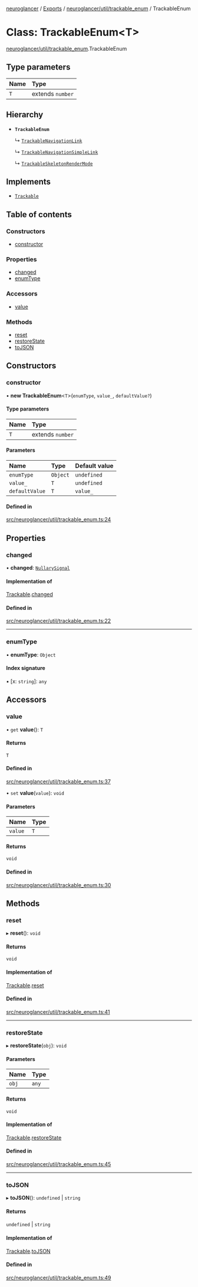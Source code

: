 [neuroglancer](../README.md) / [Exports](../modules.md) / [neuroglancer/util/trackable\_enum](../modules/neuroglancer_util_trackable_enum.md) / TrackableEnum

# Class: TrackableEnum<T\>

[neuroglancer/util/trackable_enum](../modules/neuroglancer_util_trackable_enum.md).TrackableEnum

## Type parameters

| Name | Type |
| :------ | :------ |
| `T` | extends `number` |

## Hierarchy

- **`TrackableEnum`**

  ↳ [`TrackableNavigationLink`](neuroglancer_navigation_state.TrackableNavigationLink.md)

  ↳ [`TrackableNavigationSimpleLink`](neuroglancer_navigation_state.TrackableNavigationSimpleLink.md)

  ↳ [`TrackableSkeletonRenderMode`](neuroglancer_skeleton_frontend.TrackableSkeletonRenderMode.md)

## Implements

- [`Trackable`](../interfaces/neuroglancer_util_trackable.Trackable.md)

## Table of contents

### Constructors

- [constructor](neuroglancer_util_trackable_enum.TrackableEnum.md#constructor)

### Properties

- [changed](neuroglancer_util_trackable_enum.TrackableEnum.md#changed)
- [enumType](neuroglancer_util_trackable_enum.TrackableEnum.md#enumtype)

### Accessors

- [value](neuroglancer_util_trackable_enum.TrackableEnum.md#value)

### Methods

- [reset](neuroglancer_util_trackable_enum.TrackableEnum.md#reset)
- [restoreState](neuroglancer_util_trackable_enum.TrackableEnum.md#restorestate)
- [toJSON](neuroglancer_util_trackable_enum.TrackableEnum.md#tojson)

## Constructors

### constructor

• **new TrackableEnum**<`T`\>(`enumType`, `value_`, `defaultValue?`)

#### Type parameters

| Name | Type |
| :------ | :------ |
| `T` | extends `number` |

#### Parameters

| Name | Type | Default value |
| :------ | :------ | :------ |
| `enumType` | `Object` | `undefined` |
| `value_` | `T` | `undefined` |
| `defaultValue` | `T` | `value_` |

#### Defined in

[src/neuroglancer/util/trackable_enum.ts:24](https://github.com/ActiveBrainAtlas2/neuroglancer/blob/034b457d/src/neuroglancer/util/trackable_enum.ts#L24)

## Properties

### changed

• **changed**: [`NullarySignal`](neuroglancer_util_signal.NullarySignal.md)

#### Implementation of

[Trackable](../interfaces/neuroglancer_util_trackable.Trackable.md).[changed](../interfaces/neuroglancer_util_trackable.Trackable.md#changed)

#### Defined in

[src/neuroglancer/util/trackable_enum.ts:22](https://github.com/ActiveBrainAtlas2/neuroglancer/blob/034b457d/src/neuroglancer/util/trackable_enum.ts#L22)

___

### enumType

• **enumType**: `Object`

#### Index signature

▪ [x: `string`]: `any`

## Accessors

### value

• `get` **value**(): `T`

#### Returns

`T`

#### Defined in

[src/neuroglancer/util/trackable_enum.ts:37](https://github.com/ActiveBrainAtlas2/neuroglancer/blob/034b457d/src/neuroglancer/util/trackable_enum.ts#L37)

• `set` **value**(`value`): `void`

#### Parameters

| Name | Type |
| :------ | :------ |
| `value` | `T` |

#### Returns

`void`

#### Defined in

[src/neuroglancer/util/trackable_enum.ts:30](https://github.com/ActiveBrainAtlas2/neuroglancer/blob/034b457d/src/neuroglancer/util/trackable_enum.ts#L30)

## Methods

### reset

▸ **reset**(): `void`

#### Returns

`void`

#### Implementation of

[Trackable](../interfaces/neuroglancer_util_trackable.Trackable.md).[reset](../interfaces/neuroglancer_util_trackable.Trackable.md#reset)

#### Defined in

[src/neuroglancer/util/trackable_enum.ts:41](https://github.com/ActiveBrainAtlas2/neuroglancer/blob/034b457d/src/neuroglancer/util/trackable_enum.ts#L41)

___

### restoreState

▸ **restoreState**(`obj`): `void`

#### Parameters

| Name | Type |
| :------ | :------ |
| `obj` | `any` |

#### Returns

`void`

#### Implementation of

[Trackable](../interfaces/neuroglancer_util_trackable.Trackable.md).[restoreState](../interfaces/neuroglancer_util_trackable.Trackable.md#restorestate)

#### Defined in

[src/neuroglancer/util/trackable_enum.ts:45](https://github.com/ActiveBrainAtlas2/neuroglancer/blob/034b457d/src/neuroglancer/util/trackable_enum.ts#L45)

___

### toJSON

▸ **toJSON**(): `undefined` \| `string`

#### Returns

`undefined` \| `string`

#### Implementation of

[Trackable](../interfaces/neuroglancer_util_trackable.Trackable.md).[toJSON](../interfaces/neuroglancer_util_trackable.Trackable.md#tojson)

#### Defined in

[src/neuroglancer/util/trackable_enum.ts:49](https://github.com/ActiveBrainAtlas2/neuroglancer/blob/034b457d/src/neuroglancer/util/trackable_enum.ts#L49)

